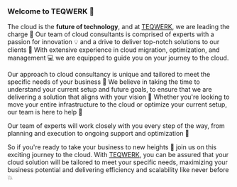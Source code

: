 ### Welcome to TEQWERK 👋

The cloud is the **future of technology**, and at [TEQWERK](https://teqwerk.de/), we are leading the charge 🚀 Our team of cloud consultants is comprised of experts with a passion for innovation 💡 and a drive to deliver top-notch solutions to our clients 💪 With extensive experience in cloud migration, optimization, and management 💻 we are equipped to guide you on your journey to the cloud.

Our approach to cloud consultancy is unique and tailored to meet the specific needs of your business 🎯 We believe in taking the time to understand your current setup and future goals, to ensure that we are delivering a solution that aligns with your vision 🔮 Whether you're looking to move your entire infrastructure to the cloud or optimize your current setup, our team is here to help 🙌

Our team of experts will work closely with you every step of the way, from planning and execution to ongoing support and optimization 💪

So if you're ready to take your business to new heights 🚀 join us on this exciting journey to the cloud. With [TEQWERK](https://teqwerk.de/), you can be assured that your cloud solution will be tailored to meet your specific needs, maximizing your business potential and delivering efficiency and scalability like never before 💥
